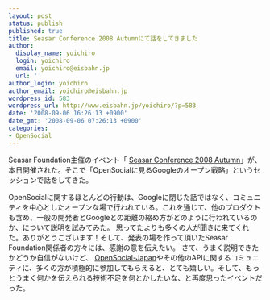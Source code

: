 ```yaml
---
layout: post
status: publish
published: true
title: Seasar Conference 2008 Autumnにて話をしてきました
author:
  display_name: yoichiro
  login: yoichiro
  email: yoichiro@eisbahn.jp
  url: ''
author_login: yoichiro
author_email: yoichiro@eisbahn.jp
wordpress_id: 583
wordpress_url: http://www.eisbahn.jp/yoichiro/?p=583
date: '2008-09-06 16:26:13 +0900'
date_gmt: '2008-09-06 07:26:13 +0900'
categories:
- OpenSocial
---
```


Seasar Foundation主催のイベント「
[Seasar Conference 2008 Autumn](http://event.seasarfoundation.org/sc2008autumn/)」が、本日開催された。そこで「OpenSocialに見るGoogleのオープン戦略」というセッションで話をしてきた。


OpenSocialに関するほとんどの行動は、Googleに閉じた話ではなく、コミュニティを中心としたオープンな場で行われている。これを通じて、他のプロダクトも含め、一般の開発者とGoogleとの距離の縮め方がどのように行われているのか、について説明を試みてみた。
思ってたよりも多くの人が聞きに来てくれた。ありがとうございます！そして、発表の場を作って頂いたSeasar Foundation関係者の方々には、感謝の意を伝えたい。
さて、うまく説明できたかどうか自信がないけど、
[OpenSocial-Japan](http://groups.google.co.jp/group/opensocial-japan)やその他のAPIに関するコミュニティに、多くの方が積極的に参加してもらえると、とても嬉しい。そして、もっとうまく何かを伝えられる技術不足を何とかしたいな、と再度思ったイベントだった。
